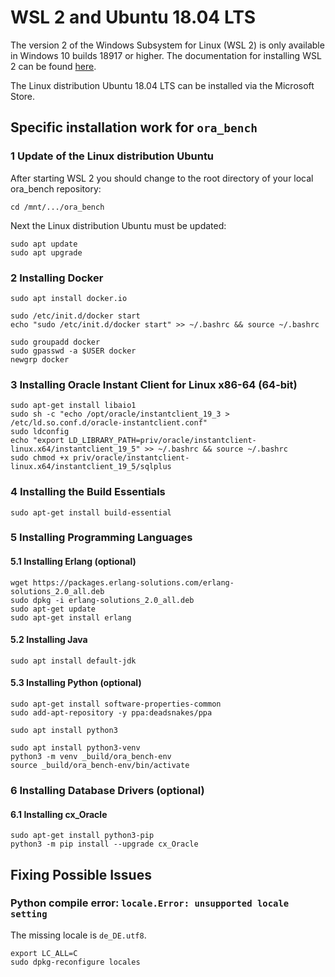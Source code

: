 # WSL 2 and Ubuntu 18.04 LTS

The version 2 of the Windows Subsystem for Linux (WSL 2) is only available in Windows 10 builds 18917 or higher.
The documentation for installing WSL 2 can be found [here](https://docs.microsoft.com/en-us/windows/wsl/wsl2-install).

The Linux distribution Ubuntu 18.04 LTS can be installed via the Microsoft Store.

## Specific installation work for `ora_bench` 

### 1 Update of the Linux distribution Ubuntu

After starting WSL 2 you should change to the root directory of your local ora_bench repository:

    cd /mnt/.../ora_bench
    
Next the Linux distribution Ubuntu must be updated:

    sudo apt update
    sudo apt upgrade

### 2 Installing Docker

    sudo apt install docker.io
    
    sudo /etc/init.d/docker start
    echo "sudo /etc/init.d/docker start" >> ~/.bashrc && source ~/.bashrc
    
    sudo groupadd docker
    sudo gpasswd -a $USER docker
    newgrp docker 

### 3 Installing Oracle Instant Client for Linux x86-64 (64-bit)

    sudo apt-get install libaio1
    sudo sh -c "echo /opt/oracle/instantclient_19_3 > /etc/ld.so.conf.d/oracle-instantclient.conf"
    sudo ldconfig
    echo "export LD_LIBRARY_PATH=priv/oracle/instantclient-linux.x64/instantclient_19_5" >> ~/.bashrc && source ~/.bashrc
    sudo chmod +x priv/oracle/instantclient-linux.x64/instantclient_19_5/sqlplus

### 4 Installing the Build Essentials

    sudo apt-get install build-essential

### 5 Installing Programming Languages

#### 5.1 Installing Erlang (optional)

    wget https://packages.erlang-solutions.com/erlang-solutions_2.0_all.deb
	sudo dpkg -i erlang-solutions_2.0_all.deb
	sudo apt-get update
	sudo apt-get install erlang

#### 5.2 Installing Java

    sudo apt install default-jdk

#### 5.3 Installing Python (optional)

    sudo apt-get install software-properties-common
    sudo add-apt-repository -y ppa:deadsnakes/ppa
    
    sudo apt install python3
    
    sudo apt install python3-venv
    python3 -m venv _build/ora_bench-env
    source _build/ora_bench-env/bin/activate

### 6 Installing Database Drivers (optional)

#### 6.1 Installing cx_Oracle

    sudo apt-get install python3-pip
    python3 -m pip install --upgrade cx_Oracle

## Fixing Possible Issues

### Python compile error: `locale.Error: unsupported locale setting`

The missing locale is `de_DE.utf8`.

    export LC_ALL=C
    sudo dpkg-reconfigure locales
